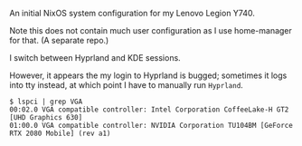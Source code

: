 An initial NixOS system configuration for my Lenovo Legion Y740. 

Note this does not contain much user configuration as I use home-manager for that.
(A separate repo.)

I switch between Hyprland and KDE sessions.

However, it appears the my login to Hyprland is bugged; sometimes it logs into tty instead, at which point 
I have to manually run `Hyprland`.

```
$ lspci | grep VGA
00:02.0 VGA compatible controller: Intel Corporation CoffeeLake-H GT2 [UHD Graphics 630]
01:00.0 VGA compatible controller: NVIDIA Corporation TU104BM [GeForce RTX 2080 Mobile] (rev a1)
```
